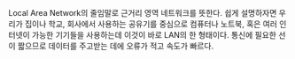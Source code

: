 
Local Area Network의 줄임말로 근거리 영역 네트워크를 뜻한다.
쉽게 설명하자면 우리가 집이나 학교, 회사에서 사용하는 공유기를 중심으로 컴퓨터나 노트북, 혹은 여러 인터넷이 가능한 기기들을 사용하는데 이것이 바로 LAN의 한 형태이다.
통신에 필요한 선이 짧으므로 데이터를 주고받는 데에 오류가 적고 속도가 빠르다.